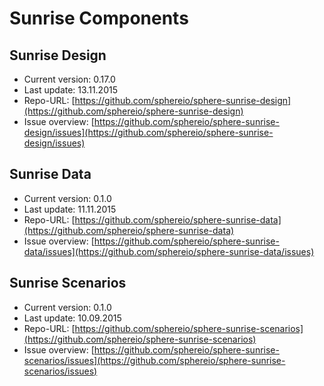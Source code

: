 # Sunrise Components

## Sunrise Design

* Current version: 0.17.0
* Last update: 13.11.2015
* Repo-URL: [https://github.com/sphereio/sphere-sunrise-design](https://github.com/sphereio/sphere-sunrise-design)
* Issue overview: [https://github.com/sphereio/sphere-sunrise-design/issues](https://github.com/sphereio/sphere-sunrise-design/issues)

## Sunrise Data

* Current version: 0.1.0
* Last update: 11.11.2015
* Repo-URL: [https://github.com/sphereio/sphere-sunrise-data](https://github.com/sphereio/sphere-sunrise-data)
* Issue overview: [https://github.com/sphereio/sphere-sunrise-data/issues](https://github.com/sphereio/sphere-sunrise-data/issues)

## Sunrise Scenarios

* Current version: 0.1.0
* Last update: 10.09.2015
* Repo-URL: [https://github.com/sphereio/sphere-sunrise-scenarios](https://github.com/sphereio/sphere-sunrise-scenarios)
* Issue overview: [https://github.com/sphereio/sphere-sunrise-scenarios/issues](https://github.com/sphereio/sphere-sunrise-scenarios/issues)
